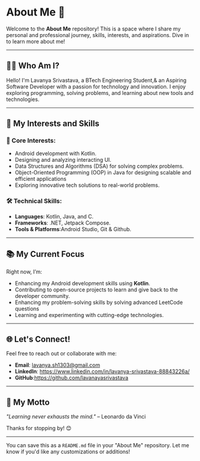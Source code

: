 
# About Me 📖

Welcome to the **About Me** repository! This is a space where I share my personal and professional journey, skills, interests, and aspirations. Dive in to learn more about me!

---

## 🧑‍💻 Who Am I?

Hello! I'm Lavanya Srivastava, a BTech Engineering Student,& an Aspiring Software Developer with a passion for technology and innovation. I enjoy exploring programming, solving problems, and learning about new tools and technologies.

---

## 🚀 My Interests and Skills

### 🌟 Core Interests:
- Android development with Kotlin.
- Designing and analyzing interacting UI.
- Data Structures and Algorithms (DSA) for solving complex problems.
- Object-Oriented Programming (OOP) in Java for designing scalable and efficient applications
- Exploring innovative tech solutions to real-world problems.

### 🛠️ Technical Skills:
- **Languages**: Kotlin, Java, and C.
- **Frameworks**: .NET, Jetpack Compose.
- **Tools & Platforms**:Android Studio, Git & Github.


---

## 📚 My Current Focus

Right now, I’m:
- Enhancing my Android development skills using **Kotlin**.
- Contributing to open-source projects to learn and give back to the developer community.
- Enhancing my problem-solving skills by solving advanced LeetCode questions
- Learning and experimenting with cutting-edge technologies.

---



## 🌐 Let's Connect!

Feel free to reach out or collaborate with me:
- **Email**: lavanya.sh1303@gmail.com
- **LinkedIn**: https://www.linkedin.com/in/lavanya-srivastava-88843226a/
- **GitHub**:https://github.com/lavanayasrivastava


---

## 🎯 My Motto

_"Learning never exhausts the mind."_ – Leonardo da Vinci  

Thanks for stopping by! 😊

---

You can save this as a `README.md` file in your "About Me" repository. Let me know if you'd like any customizations or additions!

